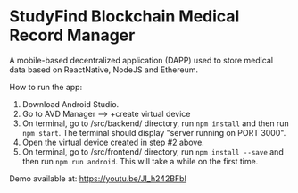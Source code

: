 # StudyFind Blockchain Medical Record Manager

A mobile-based decentralized application (DAPP) used to store medical data based on ReactNative, NodeJS and Ethereum.

How to run the app:

1. Download Android Studio.
2. Go to AVD Manager --> +create virtual device
3. On terminal, go to /src/backend/ directory, run `npm install` and then run `npm start`. The terminal should display "server running on PORT 3000".
4. Open the virtual device created in step #2 above.
5. On terminal, go to /src/frontend/ directory, run `npm install --save` and then run `npm run android`. This will take a while on the first time.

Demo available at:
https://youtu.be/JI_h242BFbI
